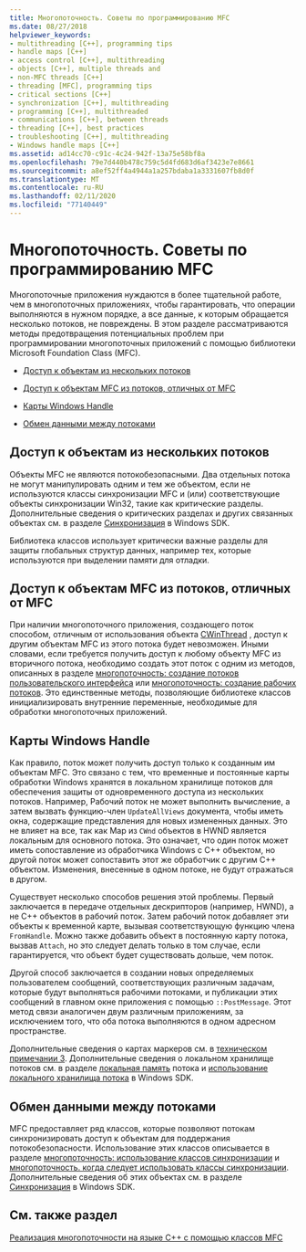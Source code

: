 ```yaml
---
title: Многопоточность. Советы по программированию MFC
ms.date: 08/27/2018
helpviewer_keywords:
- multithreading [C++], programming tips
- handle maps [C++]
- access control [C++], multithreading
- objects [C++], multiple threads and
- non-MFC threads [C++]
- threading [MFC], programming tips
- critical sections [C++]
- synchronization [C++], multithreading
- programming [C++], multithreaded
- communications [C++], between threads
- threading [C++], best practices
- troubleshooting [C++], multithreading
- Windows handle maps [C++]
ms.assetid: ad14cc70-c91c-4c24-942f-13a75e58bf8a
ms.openlocfilehash: 79e7d440b478c759c5d4fd683d6af3423e7e8661
ms.sourcegitcommit: a8ef52ff4a4944a1a257bdaba1a3331607fb8d0f
ms.translationtype: MT
ms.contentlocale: ru-RU
ms.lasthandoff: 02/11/2020
ms.locfileid: "77140449"
---
```

# <a name="multithreading-mfc-programming-tips"></a>Многопоточность. Советы по программированию MFC

Многопоточные приложения нуждаются в более тщательной работе, чем в многопоточных приложениях, чтобы гарантировать, что операции выполняются в нужном порядке, а все данные, к которым обращается несколько потоков, не повреждены. В этом разделе рассматриваются методы предотвращения потенциальных проблем при программировании многопоточных приложений с помощью библиотеки Microsoft Foundation Class (MFC).

- [Доступ к объектам из нескольких потоков](#_core_accessing_objects_from_multiple_threads)

- [Доступ к объектам MFC из потоков, отличных от MFC](#_core_accessing_mfc_objects_from_non.2d.mfc_threads)

- [Карты Windows Handle](#_core_windows_handle_maps)

- [Обмен данными между потоками](#_core_communicating_between_threads)

## <a name="_core_accessing_objects_from_multiple_threads"></a>Доступ к объектам из нескольких потоков

Объекты MFC не являются потокобезопасными. Два отдельных потока не могут манипулировать одним и тем же объектом, если не используются классы синхронизации MFC и (или) соответствующие объекты синхронизации Win32, такие как критические разделы. Дополнительные сведения о критических разделах и других связанных объектах см. в разделе [Синхронизация](/windows/win32/Sync/synchronization) в Windows SDK.

Библиотека классов использует критически важные разделы для защиты глобальных структур данных, например тех, которые используются при выделении памяти для отладки.

## <a name="_core_accessing_mfc_objects_from_non.2d.mfc_threads"></a>Доступ к объектам MFC из потоков, отличных от MFC

При наличии многопоточного приложения, создающего поток способом, отличным от использования объекта [CWinThread](../mfc/reference/cwinthread-class.md) , доступ к другим объектам MFC из этого потока будет невозможен. Иными словами, если требуется получить доступ к любому объекту MFC из вторичного потока, необходимо создать этот поток с одним из методов, описанных в разделе [многопоточность: создание потоков пользовательского интерфейса](multithreading-creating-user-interface-threads.md) или [многопоточность: создание рабочих потоков](multithreading-creating-worker-threads.md). Это единственные методы, позволяющие библиотеке классов инициализировать внутренние переменные, необходимые для обработки многопоточных приложений.

## <a name="_core_windows_handle_maps"></a>Карты Windows Handle

Как правило, поток может получить доступ только к созданным им объектам MFC. Это связано с тем, что временные и постоянные карты обработки Windows хранятся в локальном хранилище потоков для обеспечения защиты от одновременного доступа из нескольких потоков. Например, Рабочий поток не может выполнить вычисление, а затем вызвать функцию-член `UpdateAllViews` документа, чтобы иметь окна, содержащие представления для новых измененных данных. Это не влияет на все, так как Map из `CWnd` объектов в HWND является локальным для основного потока. Это означает, что один поток может иметь сопоставление из обработчика Windows с C++ объектом, но другой поток может сопоставить этот же обработчик с другим C++ объектом. Изменения, внесенные в одном потоке, не будут отражаться в другом.

Существует несколько способов решения этой проблемы. Первый заключается в передаче отдельных дескрипторов (например, HWND), а не C++ объектов в рабочий поток. Затем рабочий поток добавляет эти объекты к временной карте, вызывая соответствующую функцию члена `FromHandle`. Можно также добавить объект в постоянную карту потока, вызвав `Attach`, но это следует делать только в том случае, если гарантируется, что объект будет существовать дольше, чем поток.

Другой способ заключается в создании новых определяемых пользователем сообщений, соответствующих различным задачам, которые будут выполняться рабочими потоками, и публикации этих сообщений в главном окне приложения с помощью `::PostMessage`. Этот метод связи аналогичен двум различным приложениям, за исключением того, что оба потока выполняются в одном адресном пространстве.

Дополнительные сведения о картах маркеров см. в [техническом примечании 3](../mfc/tn003-mapping-of-windows-handles-to-objects.md). Дополнительные сведения о локальном хранилище потоков см. в разделе [локальная память](/windows/win32/ProcThread/thread-local-storage) потока и [использование локального хранилища потока](/windows/win32/ProcThread/using-thread-local-storage) в Windows SDK.

## <a name="_core_communicating_between_threads"></a>Обмен данными между потоками

MFC предоставляет ряд классов, которые позволяют потокам синхронизировать доступ к объектам для поддержания потокобезопасности. Использование этих классов описывается в разделе [многопоточность: использование классов синхронизации](multithreading-how-to-use-the-synchronization-classes.md) и [многопоточность. когда следует использовать классы синхронизации](multithreading-when-to-use-the-synchronization-classes.md). Дополнительные сведения об этих объектах см. в разделе [Синхронизация](/windows/win32/Sync/synchronization) в Windows SDK.

## <a name="see-also"></a>См. также раздел

[Реализация многопоточности на языке C++ с помощью классов MFC](multithreading-with-cpp-and-mfc.md)
